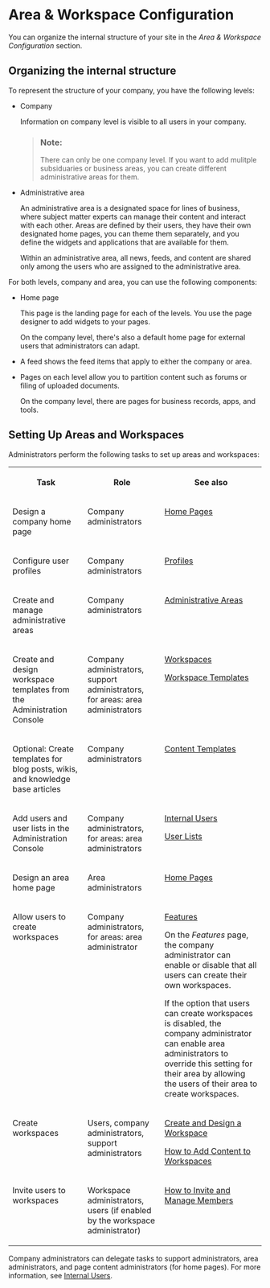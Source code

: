 <!-- loio522834e058f24b8cabc9f1befe1451c3 -->

# Area & Workspace Configuration

You can organize the internal structure of your site in the *Area & Workspace Configuration* section.



## Organizing the internal structure

To represent the structure of your company, you have the following levels:

-   Company

    Information on company level is visible to all users in your company.

    > ### Note:  
    > There can only be one company level. If you want to add mulitple subsiduaries or business areas, you can create different administrative areas for them.

-   Administrative area

    An administrative area is a designated space for lines of business, where subject matter experts can manage their content and interact with each other. Areas are defined by their users, they have their own designated home pages, you can theme them separately, and you define the widgets and applications that are available for them.

    Within an administrative area, all news, feeds, and content are shared only among the users who are assigned to the administrative area.


For both levels, company and area, you can use the following components:

-   Home page

    This page is the landing page for each of the levels. You use the page designer to add widgets to your pages.

    On the company level, there's also a default home page for external users that administrators can adapt.

-   A feed shows the feed items that apply to either the company or area.

-   Pages on each level allow you to partition content such as forums or filing of uploaded documents.

    On the company level, there are pages for business records, apps, and tools.




<a name="loio522834e058f24b8cabc9f1befe1451c3__section_grk_4cq_hlb"/>

## Setting Up Areas and Workspaces

Administrators perform the following tasks to set up areas and workspaces:


<table>
<tr>
<th valign="top">

Task



</th>
<th valign="top">

Role



</th>
<th valign="top">

See also



</th>
</tr>
<tr>
<td valign="top">

Design a company home page



</td>
<td valign="top">

Company administrators



</td>
<td valign="top">

[Home Pages](home-pages-000e8a1.md)



</td>
</tr>
<tr>
<td valign="top">

Configure user profiles



</td>
<td valign="top">

Company administrators



</td>
<td valign="top">

[Profiles](profiles-5c61b54.md)



</td>
</tr>
<tr>
<td valign="top">

Create and manage administrative areas



</td>
<td valign="top">

Company administrators



</td>
<td valign="top">

[Administrative Areas](administrative-areas-34e3ab0.md)



</td>
</tr>
<tr>
<td valign="top">

Create and design workspace templates from the Administration Console



</td>
<td valign="top">

Company administrators, support administrators, for areas: area administrators



</td>
<td valign="top">

[Workspaces](workspaces-b5d14d2.md) 

[Workspace Templates](workspace-templates-8a27022.md)



</td>
</tr>
<tr>
<td valign="top">

Optional: Create templates for blog posts, wikis, and knowledge base articles



</td>
<td valign="top">

Company administrators



</td>
<td valign="top">

[Content Templates](content-templates-e36ead1.md)



</td>
</tr>
<tr>
<td valign="top">

Add users and user lists in the Administration Console



</td>
<td valign="top">

Company administrators, for areas: area administrators



</td>
<td valign="top">

[Internal Users](internal-users-888ef2f.md)

[User Lists](user-lists-8d23bc7.md)



</td>
</tr>
<tr>
<td valign="top">

Design an area home page



</td>
<td valign="top">

Area administrators



</td>
<td valign="top">

[Home Pages](home-pages-000e8a1.md)



</td>
</tr>
<tr>
<td valign="top">

Allow users to create workspaces



</td>
<td valign="top">

Company administrators, for areas: area administrator



</td>
<td valign="top">

[Features](features-992318c.md)

On the *Features* page, the company administrator can enable or disable that all users can create their own workspaces.

If the option that users can create workspaces is disabled, the company administrator can enable area administrators to override this setting for their area by allowing the users of their area to create workspaces.



</td>
</tr>
<tr>
<td valign="top">

Create workspaces



</td>
<td valign="top">

Users, company administrators, support administrators



</td>
<td valign="top">

[Create and Design a Workspace](https://help.sap.com/viewer/fec5ca6e3229418f84a932c745cbe985/Cloud/en-US/770f1b03d87d4be6974bc77df3c816a3.html)

[How to Add Content to Workspaces](how-to-add-content-to-workspaces-19bf8aa.md)



</td>
</tr>
<tr>
<td valign="top">

Invite users to workspaces



</td>
<td valign="top">

Workspace administrators, users \(if enabled by the workspace administrator\)



</td>
<td valign="top">

[How to Invite and Manage Members](how-to-invite-and-manage-members-d9af89c.md) 



</td>
</tr>
</table>

Company administrators can delegate tasks to support administrators, area administrators, and page content administrators \(for home pages\). For more information, see [Internal Users](internal-users-888ef2f.md).

